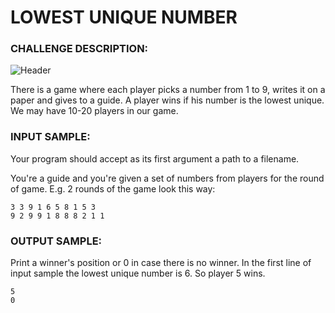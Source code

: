 # LOWEST UNIQUE NUMBER

### CHALLENGE DESCRIPTION:

![Header](http://i.imgur.com/qZIYgUM.png)

There is a game where each player picks a number from 1 to 9, writes it on a paper and gives to a guide. A player wins if his number is the lowest unique. We may have 10-20 players in our game.

### INPUT SAMPLE:

Your program should accept as its first argument a path to a filename.

You're a guide and you're given a set of numbers from players for the round of game. E.g. 2 rounds of the game look this way:

```
3 3 9 1 6 5 8 1 5 3
9 2 9 9 1 8 8 8 2 1 1
```

### OUTPUT SAMPLE:

Print a winner's position or 0 in case there is no winner. In the first line of input sample the lowest unique number is 6. So player 5 wins.

```
5
0
```